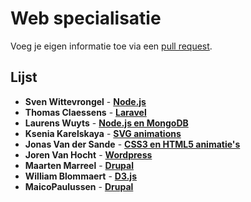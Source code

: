 # Web specialisatie

Voeg je eigen informatie toe via een [pull request](https://help.github.com/articles/using-pull-requests).

## Lijst
- **Sven Wittevrongel** - [**Node.js**](https://github.com/CupOfTea696/Node.Specialisatie)
- **Thomas Claessens** - [**Laravel**](https://github.com/DeClaessens/Laravel_WebSpecialisatie)
- **Laurens Wuyts** - [**Node.js en MongoDB**](https://github.com/laurenswuyts/webspecialisatie)
- **Ksenia Karelskaya** - [**SVG animations**](https://github.com/eZ0/SVG_animations)
- **Jonas Van der Sande** - [**CSS3 en HTML5 animatie's**](https://github.com/maxjonas13/webSpecialisatie)
- **Joren Van Hocht** - [**Wordpress**](https://github.com/jorenvh/webspecialisatie)
- **Maarten Marreel** - [**Drupal**](https://github.com/MrMM1989/webspecialisatie)
- **William Blommaert** - [**D3.js**](https://github.com/Will0489/data-visualisation)
- **MaicoPaulussen** - [**Drupal**](https://github.com/maicoP/web-specialisatie.git)
